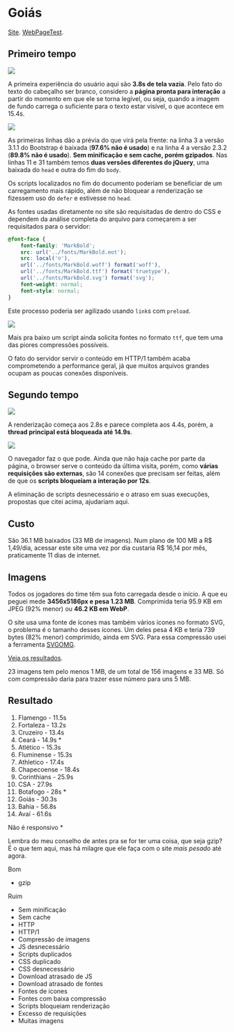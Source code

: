 # Goiás

[Site](http://www.goiasec.com.br/). [WebPageTest](https://www.webpagetest.org/result/190422_ZH_5d89905c0e7d80980948fe63164b5785/).

## Primeiro tempo

![](imgs/filmstrip-first-view-run-1.png)

A primeira experiência do usuário aqui são **3.8s de tela vazia**. Pelo fato do texto do cabeçalho ser branco, considero a **página pronta para interação** a partir do momento em que ele se torna legível, ou seja, quando a imagem de fundo carrega o suficiente para o texto estar visível, o que acontece em 15.4s.

![](imgs/first-view-run-1.png)

As primeiras linhas dão a prévia do que virá pela frente: na linha 3 a versão 3.1.1 do Bootstrap é baixada (**97.6% não é usado**) e na linha 4 a versão 2.3.2 (**89.8% não é usado**). **Sem minificação e sem cache, porém gzipados**. Nas linhas 11 e 31 também temos **duas versões diferentes do jQuery**, uma baixada do `head` e outra do fim do `body`.

Os scripts localizados no fim do documento poderiam se beneficiar de um carregamento mais rápido, além de não bloquear a renderização se fizessem uso do `defer` e estivesse no `head`.

As fontes usadas diretamente no site são requisitadas de dentro do CSS e dependem da análise completa do arquivo para começarem a ser requisitados para o servidor:

```css
@font-face {
    font-family: 'MarkBold';
    src: url('../fonts/MarkBold.eot');
    src: local('☺'), 
    url('../fonts/MarkBold.woff') format('woff'), 
    url('../fonts/MarkBold.ttf') format('truetype'), 
    url('../fonts/MarkBold.svg') format('svg');
    font-weight: normal;
    font-style: normal;
}
```

Este processo poderia ser agilizado usando `link`s com `preload`.

![](imgs/fontes.png)

Mais pra baixo um script ainda solicita fontes no formato `ttf`, que tem uma das piores compressões possíveis.

O fato do servidor servir o conteúdo em HTTP/1 também acaba comprometendo a performance geral, já que muitos arquivos grandes ocupam as poucas conexões disponíveis.

## Segundo tempo

![](imgs/filmstrip-second-view-run-1.png)

A renderização começa aos 2.8s e parece completa aos 4.4s, porém, a **thread principal está bloqueada até 14.9s**.

![](imgs/second-view-run-1.png)

O navegador faz o que pode. Ainda que não haja cache por parte da página, o browser serve o conteúdo da última visita, porém, como **várias requisições são externas**, são 14 conexões que precisam ser feitas, além de que os **scripts bloqueiam a interação por 12s**.

A eliminação de scripts desnecessário e o atraso em suas execuções, propostas que citei acima, ajudariam aqui.

## Custo

São 36.1 MB baixados (33 MB de imagens). Num plano de 100 MB a R$ 1,49/dia, acessar este site uma vez por dia custaria R$ 16,14 por mês, praticamente 11 dias de internet.

## Imagens

Todos os jogadores do time têm sua foto carregada desde o início. A que eu peguei mede **3456x5186px e pesa 1.23 MB**. Comprimida teria 95.9 KB em JPEG (92% menor) ou **46.2 KB em WebP**.

O site usa uma fonte de ícones mas também vários ícones no formato SVG, o problema é o tamanho desses ícones. Um deles pesa 4 KB e teria 739 bytes (82% menor) comprimido, ainda em SVG. Para essa compressão usei a ferramenta [SVGOMG](https://jakearchibald.github.io/svgomg/).

[Veja os resultados](imgs/squoosh).

23 imagens tem pelo menos 1 MB, de um total de 156 imagens e 33 MB. Só com compressão daria para trazer esse número para uns 5 MB.

## Resultado

1. Flamengo - 11.5s
1. Fortaleza - 13.2s
1. Cruzeiro - 13.4s
1. Ceará - 14.9s *
1. Atlético - 15.3s
1. Fluminense - 15.3s
1. Athletico - 17.4s
1. Chapecoense - 18.4s
1. Corinthians - 25.9s
1. CSA - 27.9s
1. Botafogo - 28s *
1. Goiás - 30.3s
1. Bahia - 56.8s
1. Avaí - 61.6s

Não é responsivo *

Lembra do meu conselho de antes pra se for ter uma coisa, que seja gzip? É o que tem aqui, mas há milagre que ele faça com o site *mais pesado* até agora.

Bom
- gzip

Ruim
- Sem minificação
- Sem cache
- HTTP
- HTTP/1
- Compressão de imagens
- JS desnecessário
- Scripts duplicados
- CSS duplicado
- CSS desnecessário
- Download atrasado de JS
- Download atrasado de fontes
- Fontes de ícones
- Fontes com baixa compressão
- Scripts bloqueiam renderização
- Excesso de requisições
- Muitas imagens